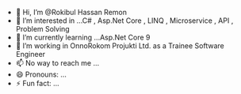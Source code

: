 - 👋 Hi, I’m @Rokibul Hassan Remon
- 👀 I’m interested in ...C# , Asp.Net Core , LINQ , Microservice , API , Problem Solving 
- 🌱 I’m currently learning ...Asp.Net Core 9 
- 💞️ I’m working in OnnoRokom Projukti Ltd. as a Trainee Software Engineer 
- 📫 No way to reach me ...
- 😄 Pronouns: ...
- ⚡ Fun fact: ...

<!---
RemonOnnoRokom/RemonOnnoRokom is a ✨ special ✨ repository because its `README.md` (this file) appears on your GitHub profile.
You can click the Preview link to take a look at your changes.
--->
